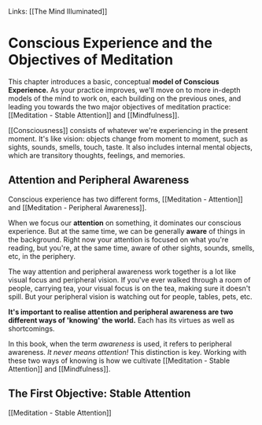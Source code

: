 Links: [[The Mind Illuminated]]

# Conscious Experience and the Objectives of Meditation

This chapter introduces a basic, conceptual **model of Conscious Experience.**
As your practice improves, we'll move on to more in-depth models of the mind to work on, each building on the previous ones, and leading you towards the two major objectives of meditation practice: [[Meditation - Stable Attention]] and [[Mindfulness]].

[[Consciousness]] consists of whatever we're experiencing in the present moment. It's like vision: objects change from moment to moment, such as sights, sounds, smells, touch, taste. It also includes internal mental objects, which are transitory thoughts, feelings, and memories. 

## Attention and Peripheral Awareness
Conscious experience has two different forms, [[Meditation - Attention]] and [[Meditation - Peripheral Awareness]].

When we focus our **attention** on something, it dominates our conscious experience. But at the same time, we can be generally **aware** of things in the background. Right now your attention is focused on what you're reading, but you're, at the same time, aware of other sights, sounds, smells, etc, in the periphery. 

The way attention and peripheral awareness work together is a lot like visual focus and peripheral vision. If you've ever walked through a room of people, carrying tea, your visual focus is on the tea, making sure it doesn't spill. But your peripheral vision is watching out for people, tables, pets, etc. 

**It's important to realise attention and peripheral awareness are two different ways of 'knowing' the world.** Each has its virtues as well as shortcomings. 

In this book, when the term *awareness* is used, it refers to peripheral awareness. *It never means attention!* This distinction is key. Working with these two ways of knowing is how we cultivate [[Meditation - Stable Attention]] and [[Mindfulness]].


## The First Objective: Stable Attention

[[Meditation - Stable Attention]]